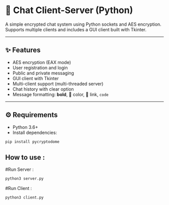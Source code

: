 # 🔐 Chat Client-Server (Python)

A simple encrypted chat system using Python sockets and AES encryption. Supports multiple clients and includes a GUI client built with Tkinter.

---

## ✨ Features

- AES encryption (EAX mode)
- User registration and login
- Public and private messaging
- GUI client with Tkinter
- Multi-client support (multi-threaded server)
- Chat history with clear option
- Message formatting: **bold**, 🎨 color, 🔗 link, `code`

---

## ⚙️ Requirements

- Python 3.6+
- Install dependencies:

```bash
pip install pycryptodome
```

## How to use :
#Run Server :
```bash
python3 server.py
```

#Run Client :
```bash
python3 client.py
```
